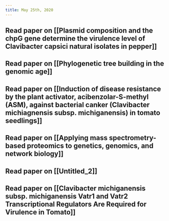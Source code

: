 ```yaml
---
title: May 25th, 2020
---
```


## Read paper on [[Plasmid composition and the chpG gene determine the virulence level of Clavibacter capsici natural isolates in pepper]]

## Read paper on [[Phylogenetic tree building in the genomic age]]

## Read paper on [[Induction of disease resistance by the plant activator, acibenzolar-S-methyl (ASM), against bacterial canker (Clavibacter michiagnensis subsp. michiganensis) in tomato seedlings]]

## Read paper on [[Applying mass spectrometry-based proteomics to genetics, genomics, and network biology]]

## Read paper on [[Untitled_2]]

## Read paper on [[Clavibacter michiganensis subsp. michiganensis Vatr1 and Vatr2 Transcriptional Regulators Are Required for Virulence in Tomato]]
